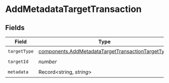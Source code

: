 # AddMetadataTargetTransaction


## Fields

| Field                                                                                                                  | Type                                                                                                                   | Required                                                                                                               | Description                                                                                                            |
| ---------------------------------------------------------------------------------------------------------------------- | ---------------------------------------------------------------------------------------------------------------------- | ---------------------------------------------------------------------------------------------------------------------- | ---------------------------------------------------------------------------------------------------------------------- |
| `targetType`                                                                                                           | [components.AddMetadataTargetTransactionTargetType](../../models/components/addmetadatatargettransactiontargettype.md) | :heavy_check_mark:                                                                                                     | N/A                                                                                                                    |
| `targetId`                                                                                                             | *number*                                                                                                               | :heavy_check_mark:                                                                                                     | N/A                                                                                                                    |
| `metadata`                                                                                                             | Record<string, *string*>                                                                                               | :heavy_check_mark:                                                                                                     | N/A                                                                                                                    |